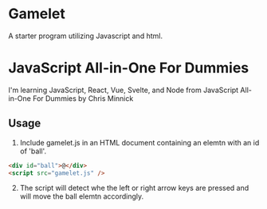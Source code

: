 # Gamelet

A starter program utilizing Javascript and html.

# JavaScript All-in-One For Dummies

I'm learning JavaScript, React, Vue, Svelte, and Node
from JavaScript All-in-One For Dummies by Chris Minnick

## Usage

1. Include gamelet.js in an HTML document containing an
   elemtn with an id of 'ball'.

```html
<div id="ball">@</div>
<script src="gamelet.js" />
```

2. The script will detect whe the left or right arrow
   keys are pressed and will move the ball elemtn
   accordingly.
